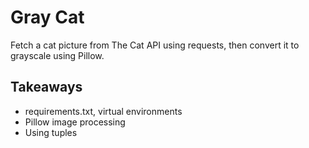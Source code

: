 # Gray Cat

Fetch a cat picture from The Cat API using requests, then convert it to grayscale using Pillow.

## Takeaways

* requirements.txt, virtual environments
* Pillow image processing
* Using tuples
